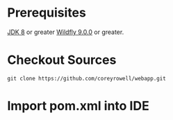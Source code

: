 # Prerequisites
[JDK 8] or greater [Wildfly 9.0.0] or greater.

# Checkout Sources
```
git clone https://github.com/coreyrowell/webapp.git
```

# Import pom.xml into IDE

[JDK 8]:http://openjdk.java.net/
[Wildfly 9.0.0]:http://wildfly.org/downloads/